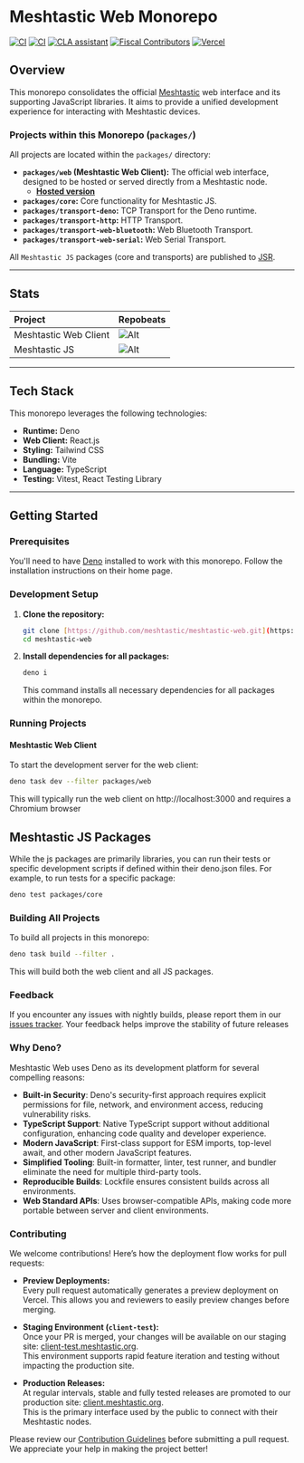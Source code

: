 # Meshtastic Web Monorepo

[![CI](https://img.shields.io/github/actions/workflow/status/meshtastic/web/ci.yml?branch=main&label=Web%20CI&logo=github&color=yellow)](https://github.com/meshtastic/web/actions/workflows/ci.yml)
[![CI](https://img.shields.io/github/actions/workflow/status/meshtastic/js/ci.yml?branch=master&label=JS%20CI&logo=github&color=yellow)](https://github.com/meshtastic/js/actions/workflows/ci.yml)
[![CLA assistant](https://cla-assistant.io/readme/badge/meshtastic/web)](https://cla-assistant.io/meshtastic/web)
[![Fiscal Contributors](https://opencollective.com/meshtastic/tiers/badge.svg?label=Fiscal%20Contributors&color=deeppink)](https://opencollective.com/meshtastic/)
[![Vercel](https://img.shields.io/static/v1?label=Powered%20by&message=Vercel&style=flat&logo=vercel&color=000000)](https://vercel.com?utm_source=meshtastic&utm_campaign=oss)

## Overview

This monorepo consolidates the official [Meshtastic](https://meshtastic.org) web
interface and its supporting JavaScript libraries. It aims to provide a unified
development experience for interacting with Meshtastic devices.

### Projects within this Monorepo (`packages/`)

All projects are located within the `packages/` directory:

- **`packages/web` (Meshtastic Web Client):** The official web interface,
  designed to be hosted or served directly from a Meshtastic node.
  - **[Hosted version](https://client.meshtastic.org)**
- **`packages/core`:** Core functionality for Meshtastic JS.
- **`packages/transport-deno`:** TCP Transport for the Deno runtime.
- **`packages/transport-http`:** HTTP Transport.
- **`packages/transport-web-bluetooth`:** Web Bluetooth Transport.
- **`packages/transport-web-serial`:** Web Serial Transport.

All `Meshtastic JS` packages (core and transports) are published to
[JSR](https://jsr.io/@meshtastic).

---

## Stats

| Project               | Repobeats                                                                                                             |
| :-------------------- | :-------------------------------------------------------------------------------------------------------------------- |
| Meshtastic Web Client | ![Alt](https://repobeats.axiom.co/api/embed/e5b062db986cb005d83e81724c00cb2b9cce8e4c.svg "Repobeats analytics image") |
| Meshtastic JS         | ![Alt](https://repobeats.axiom.co/api/embed/5330641586e92a2ec84676fedb98f6d4a7b25d69.svg "Repobeats analytics image") |

---

## Tech Stack

This monorepo leverages the following technologies:

- **Runtime:** Deno
- **Web Client:** React.js
- **Styling:** Tailwind CSS
- **Bundling:** Vite
- **Language:** TypeScript
- **Testing:** Vitest, React Testing Library

---

## Getting Started

### Prerequisites

You'll need to have [Deno](https://deno.com/) installed to work with this
monorepo. Follow the installation instructions on their home page.

### Development Setup

1. **Clone the repository:**
   ```bash
   git clone [https://github.com/meshtastic/meshtastic-web.git](https://github.com/meshtastic/meshtastic-web.git) 
   cd meshtastic-web
   ```
2. **Install dependencies for all packages:**
   ```bash
   deno i
   ```
   This command installs all necessary dependencies for all packages within the
   monorepo.

### Running Projects

#### Meshtastic Web Client

To start the development server for the web client:

```bash
deno task dev --filter packages/web
```

This will typically run the web client on http://localhost:3000 and requires a
Chromium browser

## Meshtastic JS Packages

While the js packages are primarily libraries, you can run their tests or
specific development scripts if defined within their deno.json files. For
example, to run tests for a specific package:

```bash
deno test packages/core
```

### Building All Projects

To build all projects in this monorepo:

```bash
deno task build --filter .
```

This will build both the web client and all JS packages.

### Feedback

If you encounter any issues with nightly builds, please report them in our
[issues tracker](https://github.com/meshtastic/web/issues). Your feedback helps
improve the stability of future releases

### Why Deno?

Meshtastic Web uses Deno as its development platform for several compelling
reasons:

- **Built-in Security**: Deno's security-first approach requires explicit
  permissions for file, network, and environment access, reducing vulnerability
  risks.
- **TypeScript Support**: Native TypeScript support without additional
  configuration, enhancing code quality and developer experience.
- **Modern JavaScript**: First-class support for ESM imports, top-level await,
  and other modern JavaScript features.
- **Simplified Tooling**: Built-in formatter, linter, test runner, and bundler
  eliminate the need for multiple third-party tools.
- **Reproducible Builds**: Lockfile ensures consistent builds across all
  environments.
- **Web Standard APIs**: Uses browser-compatible APIs, making code more portable
  between server and client environments.

### Contributing

We welcome contributions! Here’s how the deployment flow works for pull
requests:

- **Preview Deployments:**\
  Every pull request automatically generates a preview deployment on Vercel.
  This allows you and reviewers to easily preview changes before merging.

- **Staging Environment (`client-test`):**\
  Once your PR is merged, your changes will be available on our staging site:
  [client-test.meshtastic.org](https://client-test.meshtastic.org/).\
  This environment supports rapid feature iteration and testing without
  impacting the production site.

- **Production Releases:**\
  At regular intervals, stable and fully tested releases are promoted to our
  production site: [client.meshtastic.org](https://client.meshtastic.org/).\
  This is the primary interface used by the public to connect with their
  Meshtastic nodes.

Please review our
[Contribution Guidelines](https://github.com/meshtastic/web/blob/main/CONTRIBUTING.md)
before submitting a pull request. We appreciate your help in making the project
better!
